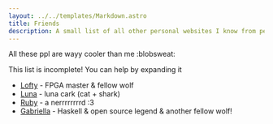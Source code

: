 ```yaml
---
layout: ../../templates/Markdown.astro
title: Friends
description: A small list of all other personal websites I know from people I trust
---
```


All these ppl are wayy cooler than me :blobsweat:

This list is incomplete! You can help by expanding it

- [Lofty](https://github.com/Ravenslofty) - FPGA master & fellow wolf
- [Luna](https://twitter.com/heademptyset) - luna cark (cat + shark)
- [Ruby](https://ruby.gay) - a nerrrrrrrrd :3
- [Gabriella](https://www.haskellforall.com) - Haskell & open source legend &
  another fellow wolf!

